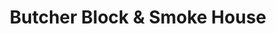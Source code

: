 ---
title: "Butcher Block & Smoke House"
url: /sherwood-park/butcher-block-and-smoke-house/
shop: butcher
---